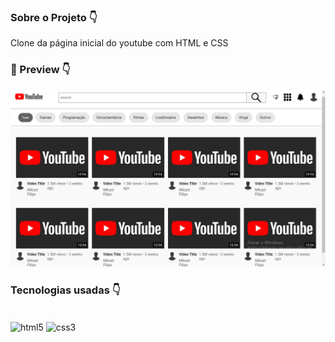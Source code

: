 ### Sobre o Projeto 👇

Clone da página inicial do youtube com HTML e CSS

### 👀 Preview 👇

<img src="/youtube-clone.png" />

### Tecnologias usadas 👇


<div style="display: inline_block"><br/>
    <img align="center" alt="html5" src="https://img.shields.io/badge/HTML5-E34F26?style=for-the-badge&logo=html5&logoColor=white"/>
    <img align="center" alt="css3" src="https://img.shields.io/badge/CSS3-1572B6?style=for-the-badge&logo=css3&logoColor=white"/>
</div><br/>
